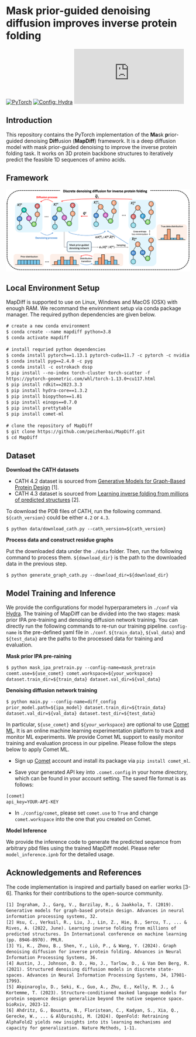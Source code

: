 # Mask prior-guided denoising diffusion improves inverse protein folding

<!-- <div align="center"> -->
<a href="https://pytorch.org/get-started/locally/"><img alt="PyTorch" src="https://img.shields.io/badge/PyTorch-ee4c2c?logo=pytorch&logoColor=white"></a>
<a href="https://hydra.cc/"><img alt="Config: Hydra" src="https://img.shields.io/badge/Config-Hydra-89b8cd"></a>
[![GitHub license](https://badgen.net/github/license/Naereen/Strapdown.js)](https://github.com/peizhenbai/MapDiff/blob/main/LICENSE)

<!-- </div> -->
## Introduction
This repository contains the PyTorch implementation of the **Ma**sk **p**rior-guided denoising **Diff**usion (**MapDiff**) framework. It is a deep diffusion model with mask prior-guided denoising to improve the inverse protein folding task. It works on 3D protein backbone structures to iteratively predict the feasible 1D sequences of amino acids.

## Framework
![MapDiff](image/MapDiff.png)

## Local Environment Setup
MapDiff is supported to use on Linux, Windows and MacOS (OSX) with enough RAM. We recommand the environment setup via conda package manager. The required python dependencies are given below.
```
# create a new conda environment
$ conda create --name mapdiff python=3.8
$ conda activate mapdiff

# install requried python dependencies
$ conda install pytorch==1.13.1 pytorch-cuda=11.7 -c pytorch -c nvidia
$ conda install pyg==2.4.0 -c pyg
$ conda install -c ostrokach dssp
$ pip install --no-index torch-cluster torch-scatter -f https://pytorch-geometric.com/whl/torch-1.13.0+cu117.html
$ pip install rdkit==2023.3.3
$ pip install hydra-core==1.3.2
$ pip install biopython==1.81
$ pip install einops==0.7.0
$ pip install prettytable
$ pip install comet-ml

# clone the repository of MapDiff
$ git clone https://github.com/peizhenbai/MapDiff.git
$ cd MapDiff
```

## Dataset
**Download the CATH datasets**
- CATH 4.2 dataset is sourced from [Generative Models for Graph-Based Protein Design](https://papers.nips.cc/paper/2019/hash/f3a4ff4839c56a5f460c88cce3666a2b-Abstract.html) [1].
- CATH 4.3 dataset is sourced from [Learning inverse folding from millions of predicted structures](https://proceedings.mlr.press/v162/hsu22a/hsu22a.pdf) [2].

To download the PDB files of CATH, run the following command. `${cath_version}` could be either `4.2` or `4.3`.
```
$ python data/download_cath.py --cath_version=${cath_version}
```
**Process data and construct residue graphs**

Put the downloaded data under the `./data` folder. Then, run the following command to process them. `${download_dir}` is the path to the downloaded data in the previous step.

```
$ python generate_graph_cath.py --download_dir=${download_dir}
```
## Model Training and Inference
We provide the configurations for model hyperparameters in `./conf` via [Hydra](https://github.com/facebookresearch/hydra). The training of MapDiff can be divided into the two stages: mask prior IPA pre-training and denoising diffusion network training. You can directly run the following commands to re-run our training pipeline. `config-name` is the pre-defined yaml file in `./conf`. `${train_data}`, `${val_data}` and `${test_data}` are the paths to the processed data for training and evaluation.

**Mask prior IPA pre-raining**
```
$ python mask_ipa_pretrain.py --config-name=mask_pretrain coemt.use=${use_comet} comet.workspace=${your_workspace} dataset.train_dir=${train_data} dataset.val_dir=${val_data}
```

**Denoising diffusion network training**
```
$ python main.py --config-name=diff_config prior_model.path=${ipa_model} dataset.train_dir=${train_data} dataset.val_dir=${val_data} dataset.test_dir=${test_data}
```

In particular, `${use_comet}` and `${your_workspace}` are optional to use [Comet ML](https://www.comet.com/site/). It is an online machine learning experimentation platform to track and monitor ML experiments. We provide Comet ML support to easily monitor training and evaluation process in our pipeline. Please follow the steps below to apply Comet ML.

- Sign up [Comet](https://www.comet.com/site/) account and install its package via `pip install comet_ml`. 
   
- Save your generated API key into `.comet.config` in your home directory, which can be found in your account setting. The saved file format is as follows:

```
[comet]
api_key=YOUR-API-KEY
```

- In `./config/comet`, please set `comet.use` to `True` and change `comet.workspace` into the one that you created on Comet.

**Model Inference**

We provide the inference code to generate the predicted sequence from arbitrary pbd files using the trained MapDiff model. Please refer `model_inference.ipnb` for the detailed usage.

## Acknowledgements and References
The code implementation is inspired and partially based on earlier works [3-6]. Thanks for their contributions to the open-source community.

    [1] Ingraham, J., Garg, V., Barzilay, R., & Jaakkola, T. (2019). Generative models for graph-based protein design. Advances in neural information processing systems, 32.
    [2] Hsu, C., Verkuil, R., Liu, J., Lin, Z., Hie, B., Sercu, T., ... & Rives, A. (2022, June). Learning inverse folding from millions of predicted structures. In International conference on machine learning (pp. 8946-8970). PMLR.
    [3] Yi, K., Zhou, B., Shen, Y., Liò, P., & Wang, Y. (2024). Graph denoising diffusion for inverse protein folding. Advances in Neural Information Processing Systems, 36.
    [4] Austin, J., Johnson, D. D., Ho, J., Tarlow, D., & Van Den Berg, R. (2021). Structured denoising diffusion models in discrete state-spaces. Advances in Neural Information Processing Systems, 34, 17981-17993.
    [5] Akpinaroglu, D., Seki, K., Guo, A., Zhu, E., Kelly, M. J., & Kortemme, T. (2023). Structure-conditioned masked language models for protein sequence design generalize beyond the native sequence space. bioRxiv, 2023-12.
    [6] Ahdritz, G., Bouatta, N., Floristean, C., Kadyan, S., Xia, Q., Gerecke, W., ... & AlQuraishi, M. (2024). OpenFold: Retraining AlphaFold2 yields new insights into its learning mechanisms and capacity for generalization. Nature Methods, 1-11.
